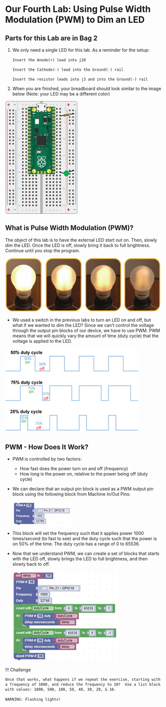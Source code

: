 # Our Fourth Lab: Using Pulse Width Modulation (PWM) to Dim an LED

## Parts for this Lab are in Bag **2**

1. We only need a single LED for this lab.  As a reminder for the setup:

    ```Insert the Anode(+) lead into j20```

    ```Insert the Cathode(-) lead into the Ground(-) rail```

    ```Insert the resistor leads into j3 and into the Ground(-) rail``` 

1. When you are finished, your breadboard should look similar to the image below (Note: your LED may be a different color)

![Lab 4](./img/lab4.jpg)

## What is Pulse Width Modulation (PWM)?

The object of this lab is to have the external LED start out on.  Then, slowly dim the LED.  Once the LED is off, slowly bring it back to full brightness.  Continue until you stop the program.

![Dimming Bulbs](./img/dimmingBulbs.jpg)

- We used a switch in the previous labs to turn an LED on and off, but what if we wanted to dim the LED?  Since we can’t control the voltage through the output pin blocks of our device, we have to use PWM.  PWM means that we will quickly vary the amount of time (duty cycle) that the voltage is applied to the LED.

![PWM](./img/pwm.png)

## PWM - How Does It Work?

- PWM is controlled by two factors:
    - How fast does the power turn on and off (frequency)
    - How long is the power on, relative to the power being off (duty cycle)

- We can declare that an output pin block is used as a PWM output pin block using the following block from Machine In/Out Pins:

    ![PWM Block](./img/pwmBlock.jpg)

- This block will set the frequency such that it applies power 1000 times/second (to fast to see) and the duty cycle such that the power is on 50% of the time.  The duty cycle has a range of 0 to 65536.

- Now that we understand PWM, we can create a set of blocks that starts with the LED off, slowly brings the LED to full brightness, and then slowly back to off.

    ![Lab 4 Solution](./img/lab4Blocks.jpg)

!!! Challenge

    Once that works, what happens if we repeat the exercise, starting with a frequency of 1000, and reduce the frequency to 10?  Use a list block with values: 1000, 500, 100, 50, 40, 30, 20, & 10. 

    WARNING: Flashing lights!

     